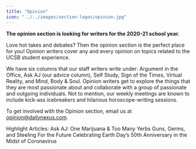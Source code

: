 ```yaml
---
title: "Opinion"
icon: "../../images/section-logos/opinion.jpg"
---
```

**The opinion section is looking for writers for the 2020-21 school year.**

Love hot takes and debates? Then the opinion section is the perfect place for you!
Opinion writers cover any and every opinion on topics related to the UCSB student experience. 

We have six columns that our staff writers write under: Argument in the Office, Ask AJ
(our advice column), Self Study, Sign of the Times, Virtual Reality, and Mind, Body & Soul.
Opinion writers get to explore the things that they are most passionate about and collaborate 
with a group of passionate and outgoing individuals. Not to mention, our weekly meetings are
known to include kick-ass icebreakers and hilarious horoscope-writing sessions. 

To get involved with the Opinion section, email us at opinion@dailynexus.com.

Highlight Articles:
	Ask AJ: One Marijuana & Too Many Yerbs
	Guns, Germs, and Steeling For the Future
	Celebrating Earth Day’s 50th Anniversary in the Midst of Coronavirus
